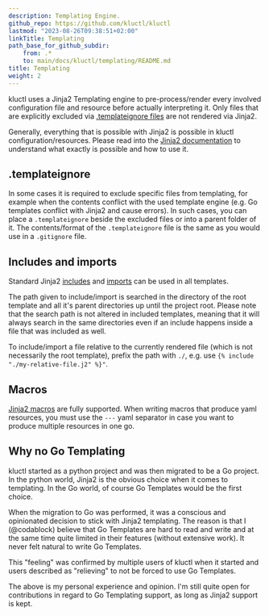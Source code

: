 ```yaml
---
description: Templating Engine.
github_repo: https://github.com/kluctl/kluctl
lastmod: "2023-08-26T09:38:51+02:00"
linkTitle: Templating
path_base_for_github_subdir:
    from: .*
    to: main/docs/kluctl/templating/README.md
title: Templating
weight: 2
---
```




kluctl uses a Jinja2 Templating engine to pre-process/render every involved configuration file and resource before
actually interpreting it. Only files that are explicitly excluded via [.templateignore files](#templateignore)
are not rendered via Jinja2.

Generally, everything that is possible with Jinja2 is possible in kluctl configuration/resources. Please
read into the [Jinja2 documentation](https://jinja.palletsprojects.com/en/3.0.x/templates/) to understand what exactly
is possible and how to use it.

## .templateignore
In some cases it is required to exclude specific files from templating, for example when the contents conflict with
the used template engine (e.g. Go templates conflict with Jinja2 and cause errors). In such cases, you can place
a `.templateignore` beside the excluded files or into a parent folder of it. The contents/format of the `.templateignore`
file is the same as you would use in a `.gitignore` file.

## Includes and imports
Standard Jinja2 [includes](https://jinja.palletsprojects.com/en/2.11.x/templates/#include) and
[imports](https://jinja.palletsprojects.com/en/2.11.x/templates/#import) can be used in all templates.

The path given to include/import is searched in the directory of the root template and all it's parent directories up
until the project root. Please note that the search path is not altered in included templates, meaning that it will
always search in the same directories even if an include happens inside a file that was included as well.

To include/import a file relative to the currently rendered file (which is not necessarily the root template), prefix
the path with `./`, e.g. use `{% include "./my-relative-file.j2" %}"`.

## Macros

[Jinja2 macros](https://jinja.palletsprojects.com/en/2.11.x/templates/#macros) are fully supported. When writing
macros that produce yaml resources, you must use the `---` yaml separator in case you want to produce multiple resources
in one go.

## Why no Go Templating

kluctl started as a python project and was then migrated to be a Go project. In the python world, Jinja2 is the obvious
choice when it comes to templating. In the Go world, of course Go Templates would be the first choice.

When the migration to Go was performed, it was a conscious and opinionated decision to stick with Jinja2 templating.
The reason is that I (@codablock) believe that Go Templates are hard to read and write and at the same time quite limited
in their features (without extensive work). It never felt natural to write Go Templates.

This "feeling" was confirmed by multiple users of kluctl when it started and users described as "relieving" to not
be forced to use Go Templates.

The above is my personal experience and opinion. I'm still quite open for contributions in regard to Go Templating
support, as long as Jinja2 support is kept.

